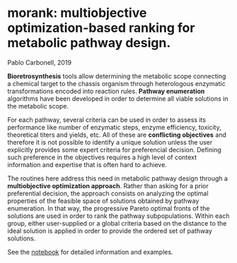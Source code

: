 # morank: multiobjective optimization-based ranking for metabolic pathway design.

Pablo Carbonell, 2019

**Bioretrosynthesis** tools allow determining the metabolic scope connecting a chemical target to the chassis 
organism through heterologous enzymatic transformations encoded into reaction rules. **Pathway enumeration** algorithms 
have been developed in order to determine all viable solutions in the metabolic scope.

For each pathway, several criteria can be used in order to assess its performance like number of enzymatic steps, enzyme efficiency, 
toxicity, theoretical titers and yields, etc. 
All of these are **conflicting objectives** and therefore it is not possible to identify a unique solution unless the user explicitly 
provides some expert criteria for preferencial decision. Defining such preference in the objectives requires a high level of 
context information and expertise that is often hard to achieve.

The routines here address this need in metabolic pathway design through a **multiobjective optimization approach**. 
Rather than asking for a prior preferential decision, the approach consists on analyzing the optimal properties of the 
feasible space of solutions obtained by pathway enumeration. In that way, the progressive Pareto optimal fronts of the solutions
are used in order to rank the pathway subpopulations. Within each group, either user-supplied or a global criteria based on the 
distance to the ideal solution is applied in order to provide the ordered set of pathway solutions.

See the [notebook](Notes.ipynb) for detailed information and examples.
